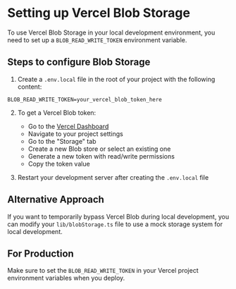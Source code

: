 # Setting up Vercel Blob Storage

To use Vercel Blob Storage in your local development environment, you need to set up a `BLOB_READ_WRITE_TOKEN` environment variable.

## Steps to configure Blob Storage

1. Create a `.env.local` file in the root of your project with the following content:

```
BLOB_READ_WRITE_TOKEN=your_vercel_blob_token_here
```

2. To get a Vercel Blob token:
   - Go to the [Vercel Dashboard](https://vercel.com/dashboard)
   - Navigate to your project settings
   - Go to the "Storage" tab
   - Create a new Blob store or select an existing one
   - Generate a new token with read/write permissions
   - Copy the token value

3. Restart your development server after creating the `.env.local` file

## Alternative Approach

If you want to temporarily bypass Vercel Blob during local development, you can modify your `lib/blobStorage.ts` file to use a mock storage system for local development.

## For Production

Make sure to set the `BLOB_READ_WRITE_TOKEN` in your Vercel project environment variables when you deploy.
